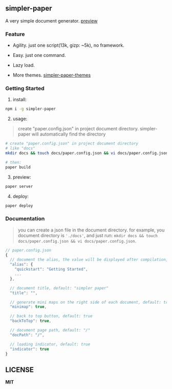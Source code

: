 ## simpler-paper
A very simple document generator.
[preview](https://wittbulter.github.io/simpler-paper/)

### Feature

- Agility. just one script(13k, gizp: ~5k), no framework.

- Easy. just one command.

- Lazy load.

- More themes. [simpler-paper-themes](https://github.com/DhyanaChina/simpler-paper-themes)


### Getting Started
1. install:
```bash
npm i -g simpler-paper
```
2. usage:
> create "paper.config.json" in project document directory.
> simpler-paper will automatically find the directory

```bash
# create "paper.config.json" in project document directory
# like "docs"
mkdir docs && touch docs/paper.config.json && vi docs/paper.config.json

# then:
paper build
```
3. preview:
```bash
paper server
```
4. deploy:
```bash
paper deploy
```


### Documentation
> you can create a json file in the document directory.
> for example, you document directory is `'./docs'`, and just run: `mkdir docs && touch docs/paper.config.json && vi docs/paper.config.json`.

```typescript
// paper.config.json
{
  // document the alias, the value will be displayed after compilation, default: null
  "alias": {
    "quickstart": "Getting Started",
    ...
  },

  // document title, default: "simpler paper"
  "title": "",

  // generate mini maps on the right side of each document, default: true
  "minimap": true,

  // back to top button, default: true
  "backToTop": true,

  // document page path, default: "/"
  "docPath": "/",

  // loading indicator, default: true
  "indicator": true
}
```


## LICENSE

**MIT**


